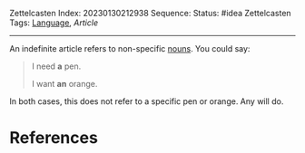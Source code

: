 Zettelcasten Index: 20230130212938
Sequence:
Status: #idea
Zettelcasten Tags: [Language](Language.md), *Article*

---

An indefinite article refers to non-specific [nouns](Noun.md). You could say:

 > 
 > I need **a** pen.
 > 
 > I want **an** orange.

In both cases, this does not refer to a specific pen or orange. Any will do.

# References
